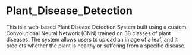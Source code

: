 # Plant_Disease_Detection
This is a web-based Plant Disease Detection System built using a custom Convolutional Neural Network (CNN) trained on 38 classes of plant diseases. The system allows users to upload an image of a leaf, and it predicts whether the plant is healthy or suffering from a specific disease.
